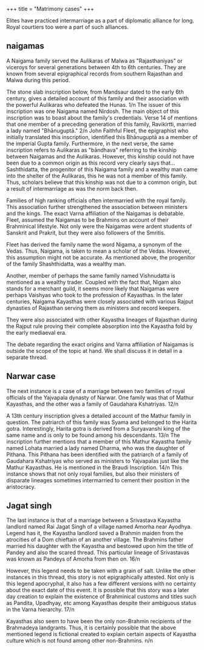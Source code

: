 +++
title = "Matrimony cases"
+++

Elites have practiced intermarriage as a part of diplomatic alliance for long. Royal courtiers too were a part of such alliances.

## naigamas
A Naigama family served the Aulikaras of Malwa as "Rajasthaniyas" or viceroys for several generations between 4th to 6th centuries. They are known from several epigraphical records from southern Rajasthan and Malwa during this period. 

The stone slab inscription below, from Mandsaur dated to the early 6th century, gives a detailed account of this family and their association with the powerful Aulikaras who defeated the Hunas. 1/n The issuer of this inscription was one Naigama named Nirdosh. The main object of this inscription was to boast about the family's credentials. Verse 14 of mentions that one member of a preceding generation of this family, Ravikirtti, married a lady named "Bhānuguptā." 2/n John Faithful Fleet, the epigraphist who initially translated this inscription, identified this Bhānuguptā as a member of the imperial Gupta family. Furthermore, in the next verse, the same inscription refers to Aulikaras as "bāndhava" referring to the kinship between Naigamas and the Aulikaras. However, this kinship could not have been due to a common origin as this record very clearly says that... Sashthidatta, the progenitor of this Naigama family and a wealthy man came into the shelter of the Aulikaras, this he was not a member of this family. Thus, scholars believe that this kinship was not due to a common origin, but a result of intermarriage as was the norm back then. 

Families of high ranking officials often intermarried with the royal family. This association further strengthened the association between ministers and the kings. The exact Varna affiliation of the Naigamas is debatable. Fleet, assumed the Naigamas to be Brahmins on account of their Brahminical lifestyle. Not only were the Naigamas were ardent students of Sanskrit and Prakrit, but they were also followers of the Smritis.

Fleet has derived the family name the word Nigama, a synonym of the Vedas. Thus, Naigama, is taken to mean a scholar of the Vedas. However, this assumption might not be accurate. As mentioned above, the progenitor of the family Shashthidatta, was a wealthy man. 

Another, member of perhaps the same family named Vishnudatta is mentioned as a wealthy trader. Coupled with the fact that, Nigam also stands for a merchant guild, it seems more likely that Naigamas were perhaps Vaishyas who took to the profession of Kayasthas. In the later centuries, Naigama Kayasthas were closely associated with various Rajput dynasties of Rajasthan serving them as ministers and record keepers. 

They were also associated with other Kayastha lineages of Rajasthan during the Rajput rule proving their complete absorption into the Kayastha fold by the early mediaeval era.

The debate regarding the exact origins and Varna affiliation of Naigamas is outside the scope of the topic at hand. We shall discuss it in detail in a separate thread. 

## Narwar case
The next instance is a case of a marriage between two families of royal officials of the Yajvapala dynasty of Narwar. One family was that of Mathur Kayasthas, and the other was a family of Gaudahara Kshatriyas. 12/n

A 13th century inscription gives a detailed account of the Mathur family in question. The patriarch of this family was Syama and belonged to the Harita gotra. Interestingly, Harita gotra is derived from a Suryavanshi king of the same name and is only to be found among his descendants. 13/n The inscription further mentions that a member of this Mathur Kayastha family named Lohata married a lady named Dharma, who was the daughter of Pithana. This Pithana has been identified with the patriarch of a family of Gaudahara Kshatriyas who served as ministers to Yajvapalas just like the Mathur Kayasthas. He is mentioned in the Braudi Inscription. 14/n This instance shows that not only royal families, but also their ministers of disparate lineages sometimes intermarried to cement their position in the aristocracy.

## Jagat singh
The last instance is that of a marriage between a Srivastava Kayastha landlord named Rai Jagat Singh of a village named Amorha near Ayodhya. Legend has it, the Kayastha landlord saved a Brahmin maiden from the atrocities of a Dom chieftain of an another village. The Brahmins father married his daughter with the Kayastha and bestowed upon him the title of Pandey and also the scared thread. This particular lineage of Srivastavas was known as Pandeys of Amorha from then on. 16/n

However, this legend needs to be taken with a grain of salt. Unlike the other instances in this thread, this story is not epigraphically attested. Not only is this legend apocryphal, it also has a few different versions with no certainty about the exact date of this event. It is possible that this story was a later day creation to explain the existence of Brahminical customs and titles such as Pandita, Upadhyay, etc among Kayasthas despite their ambiguous status in the Varna hierarchy. 17/n

Kayasthas also seem to have been the only non-Brahmin recipients of the Brahmadeya landgrants. Thus, it is certainly possible that the above mentioned legend is fictional created to explain certain aspects of Kayastha culture which is not found among other non-Brahmins. n/n
